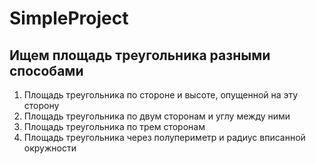 # SimpleProject

## Ищем площадь треугольника разными способами
1. Площадь треугольника по стороне и высоте, опущенной на эту сторону
2. Площадь треугольника по двум сторонам и углу между ними
3. Площадь треугольника по трем сторонам
4. Площадь треугольника через полупериметр и радиус вписанной окружности
